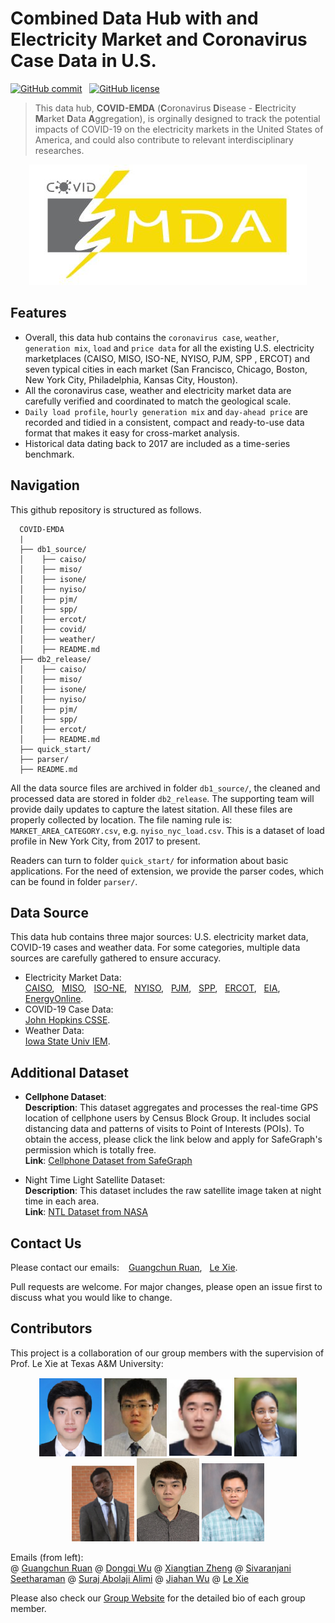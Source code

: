 # Combined Data Hub with and Electricity Market and Coronavirus Case Data in U.S.

[![GitHub commit](https://img.shields.io/github/last-commit/GuangchunRuan/COVID-EMDA)](https://github.com/GuangchunRuan/COVID-EMDA/commits/master) &nbsp;
[![GitHub license](https://img.shields.io/badge/license-MIT-yellow)](https://choosealicense.com/licenses/mit/)


> This data hub, **COVID-EMDA** (**C**oronavirus **D**isease - **E**lectricity **M**arket **D**ata **A**ggregation), is orginally designed to track the potential impacts of COVID-19 on the electricity markets in the United States of America, and could also contribute to relevant interdisciplinary researches.

<p align="center">
<img src="figure/covid_emda_logo.JPG" alt="COVID-EMDA Logo" />
</p>


## Features
- Overall, this data hub contains the `coronavirus case`, `weather`, `generation mix`, `load` and `price data` for all the existing U.S. electricity marketplaces (CAISO, MISO, ISO-NE, NYISO, PJM, SPP , ERCOT) and seven typical cities in each market (San Francisco, Chicago, Boston, New York City, Philadelphia, Kansas City, Houston). 
- All the coronavirus case, weather and electricity market data are carefully verified and coordinated to match the geological scale.
- `Daily load profile`, `hourly generation mix` and `day-ahead price` are recorded and tidied in a consistent, compact and ready-to-use data format that makes it easy for cross-market analysis.
- Historical data dating back to 2017 are included as a time-series benchmark.



## Navigation
This github repository is structured as follows.
```text
  COVID-EMDA
  |
  ├── db1_source/
  │    ├── caiso/
  │    ├── miso/
  │    ├── isone/
  │    ├── nyiso/
  │    ├── pjm/
  │    ├── spp/
  │    ├── ercot/
  │    ├── covid/
  │    ├── weather/
  │    ├── README.md
  ├── db2_release/
  │    ├── caiso/
  │    ├── miso/
  │    ├── isone/
  │    ├── nyiso/
  │    ├── pjm/
  │    ├── spp/
  │    ├── ercot/
  │    ├── README.md
  ├── quick_start/
  ├── parser/
  ├── README.md
```
All the data source files are archived in folder `db1_source/`, the cleaned and processed data are stored in folder `db2_release`. The supporting team will provide daily updates to capture the latest sitation. All these files are properly collected by location. The file naming rule is: `MARKET_AREA_CATEGORY.csv`, e.g. `nyiso_nyc_load.csv`. This is a dataset of load profile in New York City, from 2017 to present.

Readers can turn to folder `quick_start/` for information about basic applications. For the need of extension, we provide the parser codes, which can be found in folder `parser/`.


## Data Source
This data hub contains three major sources: U.S. electricity market data, COVID-19 cases and weather data. For some categories, multiple data sources are carefully gathered to ensure accuracy.

- Electricity Market Data:\
[CAISO](http://oasis.caiso.com/mrioasis/logon.do), &nbsp; [MISO](https://www.misoenergy.org/markets-and-operations/real-time--market-data/market-reports/), &nbsp; [ISO-NE](https://www.iso-ne.com/markets-operations/iso-express), &nbsp; [NYISO](https://www.nyiso.com/energy-market-operational-data), &nbsp; [PJM](https://dataminer2.pjm.com/list), &nbsp; [SPP](https://marketplace.spp.org/groups/operational_data), &nbsp; [ERCOT](http://www.ercot.com/), &nbsp; [EIA](https://www.eia.gov/beta/electricity/gridmonitor/dashboard/electric_overview/US48/US48), &nbsp; [EnergyOnline](http://www.energyonline.com/).
- COVID-19 Case Data:\
[John Hopkins CSSE](https://github.com/CSSEGISandData/COVID-19).
- Weather Data:\
[Iowa State Univ IEM](https://mesonet.agron.iastate.edu/request/download.phtml).

## Additional Dataset
- **Cellphone Dataset**:\
**Description**: This dataset aggregates and processes the real-time GPS location of cellphone users by Census Block Group. It includes social distancing data and patterns of visits to Point of Interests (POIs). To obtain the access, please click the link below and apply for SafeGraph's permission which is totally free.\
**Link**:  [Cellphone Dataset from SafeGraph](https://docs.safegraph.com/docs)

- Night Time Light Satellite Dataset:\
**Description**: This dataset includes the raw satellite image taken at night time in each area.\
**Link**:  [NTL Dataset from NASA](https://ladsweb.modaps.eosdis.nasa.gov/missions-and-measurements/products/VNP46A1/)

## Contact Us
Please contact our emails: &ensp; [Guangchun Ruan](mailto:guangchun@tamu.edu?subject=[GitHub]%20COVID-EMDA), &nbsp; [Le Xie](mailto:le.xie@tamu.edu?subject=[GitHub]%20COVID-EMDA).

Pull requests are welcome. For major changes, please open an issue first to discuss what you would like to change.

## Contributors
This project is a collaboration of our group members with the supervision of Prof. Le Xie at Texas A&M University:

<p align = "middle">
    <img src="figure/ruan.png"" alt="ruan" title="Gangchun Ruan" width=100 />
    <img src="figure/wu.png"" alt="wu" title="Dongqi Wu" width=100 />
    <img src="figure/zheng.png"" alt="zheng" title="Xiangtian Zheng" width=100 />
    <img src="figure/siva.jpg"" alt="siva" title="Sivaranjani Seetharaman" width=100 />
    <img src="figure/alimi.png"" alt="alimi" title="Suraj Abolaji Alimi" width=100 />        
    <img src="figure/steven.png"" alt="steven" title="Jiahan Wu" width=100 />   
    <img src="figure/xie.png"" alt="xie" title="Le Xie" width=100 />
</p>

Emails (from left):\
@ [Guangchun Ruan](mailto:guangchun@tamu.edu?subject=[GitHub]%20COVID-EMDA)
@ [Dongqi Wu](mailto:dqwu@tamu.edu?subject=[GitHub]%20COVID-EMDA)
@ [Xiangtian Zheng](mailto:zxt0515@tamu.edu?subject=[GitHub]%20COVID-EMDA)
@ [Sivaranjani Seetharaman](mailto:sivaranjani@tamu.edu?subject=[GitHub]%20COVID-EMDA)
@ [Suraj Abolaji Alimi](mailto:alimiabolaji@tamu.edu?subject=[GitHub]%20COVID-EMDA)
@ [Jiahan Wu](mailto:jiahwu95@tamu.edu?subject=[GitHub]%20COVID-EMDA)
@ [Le Xie](https://gridx.engr.tamu.edu/?page_id=66)

Please also check our [Group Website](https://gridx.engr.tamu.edu/?page_id=115) for the detailed bio of each group member.
